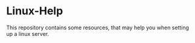 # Linux-Help
This repository contains some resources, that may help you when setting up a linux server.
